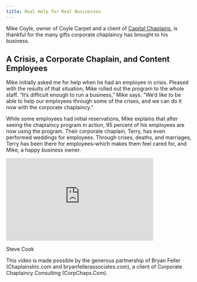```yaml
---
title: Real Help for Real Businesses
---
```

Mike Coyle, owner of Coyle Carpet and a client of [Capital Chaplains](http://www.capchaps.org), is thankful for the many gifts corporate chaplaincy has brought to his business.

## A Crisis, a Corporate Chaplain, and Content Employees

Mike initially asked me for help when he had an employee in crisis. Pleased with the results of that situation, Mike rolled out the program to the whole staff. “It’s difficult enough to run a business,” Mike says. “We’d like to be able to help our employees through some of the crises, and we can do it now with the corporate chaplaincy.”

While some employees had initial reservations, Mike explains that after seeing the chaplaincy program in action, 95 percent of his employees are now using the program. Their corporate chaplain, Terry, has even performed weddings for employees. Through crises, deaths, and marriages, Terry has been there for employees&#8211;which makes them feel cared for, and Mike, a happy business owner.

<iframe src="http://player.vimeo.com/video/28416791?title=0&amp;byline=0&amp;portrait=0&amp;color=ffffff" frameborder="0" width="400" height="225"></iframe>

Steve Cook

This video is made possible by the generous partnership of Bryan Feller (ChaplainsInc.com and bryanfellerassociates.com), a client of Corporate Chaplaincy Consulting (CorpChaps.Com).
